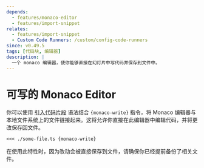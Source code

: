```yaml
---
depends:
  - features/monaco-editor
  - features/import-snippet
relates:
  - features/import-snippet
  - Custom Code Runners: /custom/config-code-runners
since: v0.49.5
tags: [代码块, 编辑器]
description: |
  一个 monaco 编辑器，使你能够直接在幻灯片中写代码并保存到文件中。
---
```


# 可写的 Monaco Editor

你可以使用 [引入代码片段](#import-code-snippets) 语法结合 `{monaco-write}` 指令，将 Monaco 编辑器与本地文件系统上的文件链接起来。这将允许你直接在此编辑器中编辑代码，并将更改保存回文件。

```md
<<< ./some-file.ts {monaco-write}
```

在使用此特性时，因为改动会被直接保存到文件，请确保你已经提前备份了相关文件。
